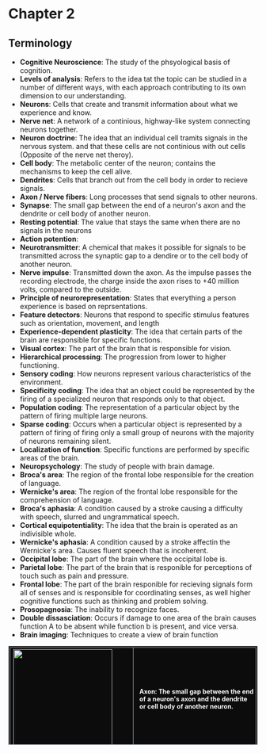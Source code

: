 # Chapter 2
## Terminology
- **Cognitive Neuroscience**: The study of the phsyological basis of cognition.
- **Levels of analysis**: Refers to the idea tat the topic can be studied in a number of different ways, with each approach contributing to its own dimension to our understanding.
- **Neurons**: Cells that create and transmit information about what we experience and know.
- **Nerve net**: A network of a continious, highway-like system connecting neurons together.
- **Neuron doctrine**: The idea that an individual cell tramits signals in the nervous system. and that these cells are not continious with out cells (Opposite of the nerve net theroy).
- **Cell body**: The metabolic center of the neuron; contains the mechanisms to keep the cell alive.
- **Dendrites**: Cells that branch out from the cell body in order to recieve signals.
- **Axon / Nerve fibers**: Long processes that send signals to other neurons.
- **Synapse**: The small gap between the end of a neuron's axon and the dendrite or cell body of another neuron. 
- **Resting potential**: The value that stays the same when there are no signals in the neurons
- **Action potention**: 
- **Neurotransmitter**: A chemical that makes it possible for signals to be transmitted across the synaptic gap to a dendire or to the cell body of another neuron.
- **Nerve impulse**: Transmitted down the axon. As the impulse passes the recording electrode, the charge inside the axon rises to +40 million volts, compared to the outside.
- **Principle of neurorepresentation**: States that everything a person experience is based on reprsentations.
- **Feature detectors**: Neurons that respond to specific stimulus features such as orientation, movement, and length
- **Experience-dependent plasticity**: The idea that certain parts of the brain are responsible for specific functions.
- **Visual cortex**: The part of the brain that is responsible for vision.
- **Hierarchical processing**: The progression from lower to higher functioning.
- **Sensory coding**: How neurons represent various characteristics of the environment.
- **Specificity coding**: The idea that an object could be represented by the firing of a specialized neuron that responds only to that object.
- **Population coding**: The representation of a particular object by the pattern of firing multiple large neurons.
- **Sparse coding**: Occurs when a particular object is represented by a pattern of firing of firing only a small group of neurons with the majority of neurons remaining silent.
- **Localization of function**: Specific functions are performed by specific areas of the brain.
- **Neuropsychology**: The study of people with brain damage.
- **Broca's area**: The region of the frontal lobe responsible for the creation of language.
- **Wernicke's area**: The region of the frontal lobe responsible for the comprehension of language.
- **Broca's aphasia**: A condition caused by a stroke causing a difficulty with speech, slurred and ungrammatical speech.
- **Cortical equipotentiality**: The idea that the brain is operated as an indivisible whole.
- **Wernicke's aphasia**: A condition caused by a stroke affectin the Wernicke's area. Causes fluent speech that is incoherent.
- **Occipital lobe**: The part of the brain where the occipital lobe is.
- **Parietal lobe**: The part of the brain that is responible for perceptions of touch such as pain and pressure.
- **Frontal lobe**: The part of the brain responible for recieving signals form all of senses and is responsible for coordinating senses, as well higher cognitive functions such as thinking and problem solving.
- **Prosopagnosia**: The inability to recognize faces.
- **Double dissasciation**: Occurs if damage to one area of the brain causes function A to be absent while function b is present, and vice versa. 
- **Brain imaging**: Techniques to create a view of brain function

<table style="background: #0c0c0c; color: #FFF; font-size: 12.5px; height: 200px; width: 100%; border: 1px solid #A2A9B1; padding: 0.15em">
	<tbody>
	<tr>
			<th style="border: 1px solid #A2A9B1; border-collapse: collapse; text-align: left; width: 50%; margin-right: 1em; margin: auto">
				<img src="https://openbooks.lib.msu.edu/app/uploads/sites/6/2020/11/Axon.jpg" height="200px" style="margin: auto">
			</th>
			<td style="width: 50%; text-align: left; font-weight: bold; color: #FFF; border: 1px solid #A2A9B1; border-collapse: collapse; border-left: 1px solid #A2A9B1; padding: 0.15em; padding-left: 1em">
				<b>Axon</b>: The small gap between the end of a neuron's axon and the dendrite or cell body of another neuron. 
			</td>
		</tr>
		<tr>
			<th style="border-collapse: collapse; border: 1px solid #A2A9B1; text-align: left; width: 50%; margin-right: 1em; margin: auto">
				<img src="https://www.sciencefacts.net/wp-content/uploads/2020/05/Synapse-Diagram.jpg" height="200px" style="margin: auto">
			</th>
			<td style="border-collapse: collapse; width: 50%; text-align: left; font-weight: bold; color: #FFF; border: 1px; border-left: 1px solid #A2A9B1; padding: 0.15em; padding-left: 1em">
				<b>Synapse</b>: The small gap between the end of a neuron's axon and the dendrite or cell body of another neuron. 
			</td>
		</tr>
		<tr>
			<th style="border-collapse: collapse; border: 1px solid #A2A9B1; text-align: left; width: 50%; margin-right: 1em; margin: auto">
			<img src="https://neuroscientificallychallenged.com/files/images/primary-visual-cortex.jpg">
			</th>
		</tr>
	</tbody>
</table>
